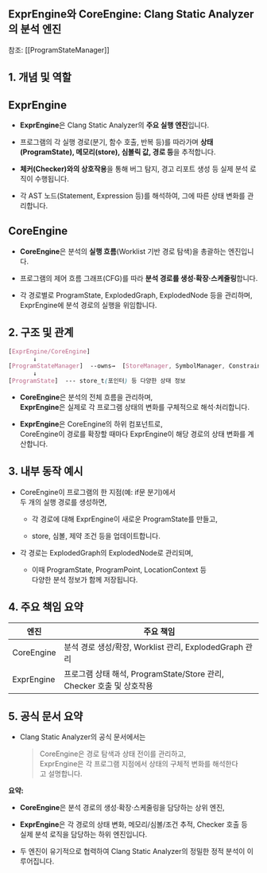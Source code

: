 ## ExprEngine와 CoreEngine: Clang Static Analyzer의 분석 엔진

참조:
[[ProgramStateManager]]

## 1. 개념 및 역할

## ExprEngine

- **ExprEngine**은 Clang Static Analyzer의 **주요 실행 엔진**입니다.
    
- 프로그램의 각 실행 경로(분기, 함수 호출, 반복 등)를 따라가며 **상태(ProgramState), 메모리(store), 심볼릭 값, 경로 등**을 추적합니다.
    
- **체커(Checker)와의 상호작용**을 통해 버그 탐지, 경고 리포트 생성 등 실제 분석 로직이 수행됩니다.
    
- 각 AST 노드(Statement, Expression 등)를 해석하여, 그에 따른 상태 변화를 관리합니다.
    

## CoreEngine

- **CoreEngine**은 분석의 **실행 흐름**(Worklist 기반 경로 탐색)을 총괄하는 엔진입니다.
    
- 프로그램의 제어 흐름 그래프(CFG)를 따라 **분석 경로를 생성·확장·스케줄링**합니다.
    
- 각 경로별로 ProgramState, ExplodedGraph, ExplodedNode 등을 관리하며,  
    ExprEngine에 분석 경로의 실행을 위임합니다.
    

## 2. 구조 및 관계

```scss
[ExprEngine/CoreEngine]
       ↓
[ProgramStateManager]  --owns→  [StoreManager, SymbolManager, ConstraintManager, ...]
       ↓
[ProgramState]  --- store_t(포인터) 등 다양한 상태 정보

```

- **CoreEngine**은 분석의 전체 흐름을 관리하며,  
    **ExprEngine**은 실제로 각 프로그램 상태의 변화를 구체적으로 해석·처리합니다.
    
- **ExprEngine**은 CoreEngine의 하위 컴포넌트로,  
    CoreEngine이 경로를 확장할 때마다 ExprEngine이 해당 경로의 상태 변화를 계산합니다.
    

## 3. 내부 동작 예시

- CoreEngine이 프로그램의 한 지점(예: if문 분기)에서  
    두 개의 실행 경로를 생성하면,
    
    - 각 경로에 대해 ExprEngine이 새로운 ProgramState를 만들고,
        
    - store, 심볼, 제약 조건 등을 업데이트합니다.
        
- 각 경로는 ExplodedGraph의 ExplodedNode로 관리되며,
    
    - 이때 ProgramState, ProgramPoint, LocationContext 등  
        다양한 분석 정보가 함께 저장됩니다.
        

## 4. 주요 책임 요약

|엔진|주요 책임|
|---|---|
|CoreEngine|분석 경로 생성/확장, Worklist 관리, ExplodedGraph 관리|
|ExprEngine|프로그램 상태 해석, ProgramState/Store 관리, Checker 호출 및 상호작용|

## 5. 공식 문서 요약

- Clang Static Analyzer의 공식 문서에서는
    
    > CoreEngine은 경로 탐색과 상태 전이를 관리하고,  
    > ExprEngine은 각 프로그램 지점에서 상태의 구체적 변화를 해석한다  
    > 고 설명합니다.
    

**요약:**

- **CoreEngine**은 분석 경로의 생성·확장·스케줄링을 담당하는 상위 엔진,
    
- **ExprEngine**은 각 경로의 상태 변화, 메모리/심볼/조건 추적, Checker 호출 등  
    실제 분석 로직을 담당하는 하위 엔진입니다.
    
- 두 엔진이 유기적으로 협력하여 Clang Static Analyzer의 정밀한 정적 분석이 이루어집니다.